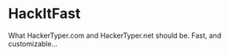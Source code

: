 HackItFast
==========

What HackerTyper.com and HackerTyper.net should be. Fast, and customizable...
